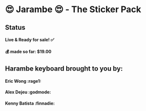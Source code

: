 # :heart_eyes: Jarambe :heart_eyes: - The Sticker Pack 

## Status
#### Live & Ready for sale! :white_check_mark:
#### :moneybag: made so far: $19.00

## Harambe keyboard brought to you by: 
#### Eric Wong :rage1:
#### Alex Dejeu :godmode:
#### Kenny Batista :finnadie:

